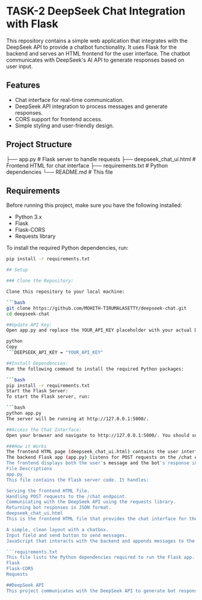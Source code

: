 # TASK-2 DeepSeek Chat Integration with Flask

This repository contains a simple web application that integrates with the DeepSeek API to provide a chatbot functionality. It uses Flask for the backend and serves an HTML frontend for the user interface. The chatbot communicates with DeepSeek's AI API to generate responses based on user input.

## Features

- Chat interface for real-time communication.
- DeepSeek API integration to process messages and generate responses.
- CORS support for frontend access.
- Simple styling and user-friendly design.

## Project Structure
├── app.py # Flask server to handle requests ├── deepseek_chat_ui.html # Frontend HTML for chat interface ├── requirements.txt # Python dependencies └── README.md # This file


## Requirements

Before running this project, make sure you have the following installed:

- Python 3.x
- Flask
- Flask-CORS
- Requests library

To install the required Python dependencies, run:

```bash
pip install -r requirements.txt

## Setup

### Clone the Repository:

Clone this repository to your local machine:

```bash
git clone https://github.com/MOHITH-TIRUMALASETTY/deepseek-chat.git
cd deepseek-chat

##Update API Key:
Open app.py and replace the YOUR_API_KEY placeholder with your actual DeepSeek API key:

python
Copy
```DEEPSEEK_API_KEY = "YOUR_API_KEY"

##Install Dependencies:
Run the following command to install the required Python packages:

```bash
pip install -r requirements.txt
Start the Flask Server:
To start the Flask server, run:

```bash
python app.py
The server will be running at http://127.0.0.1:5000/.

##Access the Chat Interface:
Open your browser and navigate to http://127.0.0.1:5000/. You should see the chat interface where you can send messages to the chatbot.

###How it Works
The frontend HTML page (deepseek_chat_ui.html) contains the user interface for chatting with the bot.
The backend Flask app (app.py) listens for POST requests on the /chat endpoint, which receives the user's message, calls the DeepSeek API, and returns a bot response.
The frontend displays both the user's message and the bot's response in the chat interface.
File Descriptions
app.py
This file contains the Flask server code. It handles:

Serving the frontend HTML file.
Handling POST requests to the /chat endpoint.
Communicating with the DeepSeek API using the requests library.
Returning bot responses in JSON format.
deepseek_chat_ui.html
This is the frontend HTML file that provides the chat interface for the user. It includes:

A simple, clean layout with a chatbox.
Input field and send button to send messages.
JavaScript that interacts with the backend and appends messages to the chatbox.

```requirements.txt
This file lists the Python dependencies required to run the Flask app. It includes:
Flask
Flask-CORS
Requests

##DeepSeek API
This project communicates with the DeepSeek API to generate bot responses. You need to sign up for a DeepSeek API key and use it in the Flask backend (app.py). Replace YOUR_API_KEY with your actual key.

